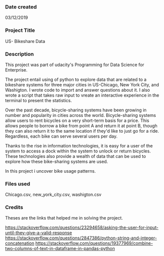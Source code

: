 ### Date created
03/12/2019

### Project Title
US- Bikeshare Data

### Description
This project was part of udacity's Programming for Data Science for Enterprise.

The project entail using of python to explore data that are related to a bikeshare systems for three major cities in US-Chicago, New York City, and Washigton. I wrote code to import and answer questions about it. I also wrote a script that takes raw input to vreate an interactive experience in the terminal to present the statistics. 



Over the past decade, bicycle-sharing systems have been growing in number and popularity in cities across the world. Bicycle-sharing systems allow users to rent bicycles on a very short-term basis for a price. This allows people to borrow a bike from point A and return it at point B, though they can also return it to the same location if they'd like to just go for a ride. Regardless, each bike can serve several users per day.

Thanks to the rise in information technologies, it is easy for a user of the system to access a dock within the system to unlock or return bicycles. These technologies also provide a wealth of data that can be used to explore how these bike-sharing systems are used.

In this project i uncover bike usage patterns. 

### Files used
Chicago.csv, new_york_city.csv, washigton.csv

### Credits
Theses are the links that helped me in solving the project.

https://stackoverflow.com/questions/23294658/asking-the-user-for-input-until-they-give-a-valid-response
https://stackoverflow.com/questions/2847386/python-string-and-integer-concatenation
https://stackoverflow.com/questions/19377969/combine-two-columns-of-text-in-dataframe-in-pandas-python